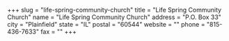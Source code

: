 +++
slug = "life-spring-community-church"
title = "Life Spring Community Church"
name = "Life Spring Community Church"
address = "P.O. Box 33"
city = "Plainfield"
state = "IL"
postal = "60544"
website = ""
phone = "815-436-7633"
fax = ""
+++
